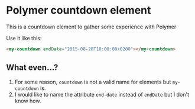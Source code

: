 Polymer countdown element
=========================
This is a countdown element to gather some experience with Polymer

Use it like this:
```html
<my-countdown endDate="2015-08-20T18:00:00+0200"></my-countdown>
```

What even...?
-------------
1. For some reason, `countdown` is not a valid name for elements but `my-countdown` is.
2. I would like to name the attribute `end-date` instead of `endDate` but I don't know how.
